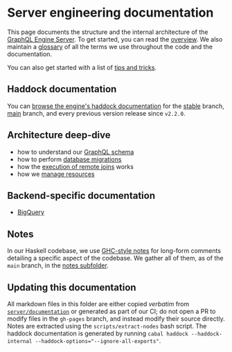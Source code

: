 # Server engineering documentation

This page documents the structure and the internal architecture of the [GraphQL
Engine Server](https://github.com/hasura/graphql-engine/tree/master/server). To
get started, you can read the [overview](overview.md). We also maintain a
[glossary](glossary.md) of all the terms we use throughout the code and the
documentation.

You can also get started with a list of [tips and tricks](tips.md).

## Haddock documentation

You can [browse the engine's haddock documentation](haddock) for the [stable](haddock/stable) branch, [main](haddock/main) branch, and every previous version release since `v2.2.0`.

## Architecture deep-dive

* how to understand our [GraphQL schema](deep-dives/schema.md)
* how to perform [database migrations](deep-dives/migration-guidelines.md)
* how the [execution of remote joins](deep-dives/remote-joins-execution.md) works
* how we [manage resources](deep-dives/managed.md)


## Backend-specific documentation

* [BigQuery](data-sources/bigquery.md)

## Notes

In our Haskell codebase, we use [GHC-style
notes](https://www.stackbuilders.com/news/the-notes-of-ghc) for long-form
comments detailing a specific aspect of the codebase. We gather all of them, as
of the `main` branch, in the [notes subfolder](notes/).

## Updating this documentation

All markdown files in this folder are either copied *verbatim* from
[`server/documentation`](https://github.com/hasura/graphql-engine/tree/master/server/documentation)
or generated as part of our CI; do not open a PR to modify files in
the `gh-pages` branch, and instead modify their source directly. Notes
are extracted using the `scripts/extract-nodes` bash script. The
haddock documentation is generated by running `cabal haddock
--haddock-internal --haddock-options="--ignore-all-exports"`.
